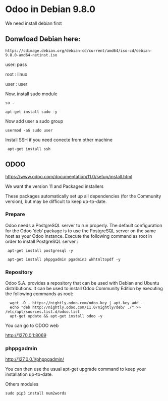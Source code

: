 # Odoo in Debian 9.8.0

We need install debian first


## Donwload Debian here: 

```
https://cdimage.debian.org/debian-cd/current/amd64/iso-cd/debian-9.8.0-amd64-netinst.iso
```

user: pass

root :  linux

user : user


Now, install sudo module

```
su -

apt-get install sudo -y 
```

Now add user a sudo group

```
usermod -aG sudo user
```


Install SSH if you need conecte from other machine

```
 apt-get install ssh  
```


## ODOO

https://www.odoo.com/documentation/11.0/setup/install.html

We want the version 11 and Packaged installers

These packages automatically set up all dependencies (for the Community version), but may be difficult to keep up-to-date.

### Prepare

Odoo needs a PostgreSQL server to run properly. The default configuration for the Odoo ‘deb’ package is to use the PostgreSQL server on the same host as your Odoo instance. Execute the following command as root in order to install PostgreSQL server :

```
 apt-get install postgresql -y

 apt-get install phppgadmin pgadmin3 wkhtmltopdf -y

```

### Repository

Odoo S.A. provides a repository that can be used with Debian and Ubuntu distributions. It can be used to install Odoo Community Edition by executing the following commands as root:

```
  wget -O - https://nightly.odoo.com/odoo.key | apt-key add -
  echo "deb http://nightly.odoo.com/11.0/nightly/deb/ ./" >> /etc/apt/sources.list.d/odoo.list
  apt-get update && apt-get install odoo -y

```
You can go to ODOO web 

http://1270.0.1:8069

### phppgadmin

http://127.0.0.1/phppgadmin/


You can then use the usual apt-get upgrade command to keep your installation up-to-date.


Others modules 
```
sudo pip3 install num2words
```












